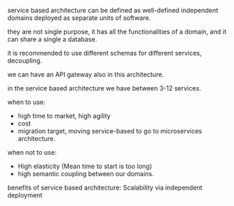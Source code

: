 service based architecture can be defined as well-defined independent domains deployed as separate units of software.

they are not single purpose, it has all  the functionalities of a domain, and it can share a single a database.

it is recommended to use different schemas for different services, decoupling.

we can have an API gateway also in this architecture.


in the service based architecture we have between 3-12 services.


when to use: 
+ high time to market, high agility
+ cost 
+ migration target, moving service-based to go to microservices architecture.

when not to use:
+ High elasticity (Mean time to start is too long)
+ high semantic coupling between our domains.


benefits of service based architecture:
Scalability via independent deployment
